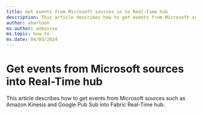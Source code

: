 ```yaml
---
title: Get events from Microsoft sources in to Real-Time hub
description: This article describes how to get events from Microsoft sources such as Amazon Kinesis and Google Pub Sub into Fabric Real-Time hub.
author: ahartoon
ms.author: anboisve
ms.topic: how-to
ms.date: 04/03/2024
---
```


# Get events from Microsoft sources into Real-Time hub
This article describes how to get events from Microsoft sources such as Amazon Kinesis and Google Pub Sub into Fabric Real-Time hub.